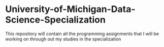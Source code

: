 # University-of-Michigan-Data-Science-Specialization

This repository will contain all the programming assignments that I will be working on through out my studies in the specialization

